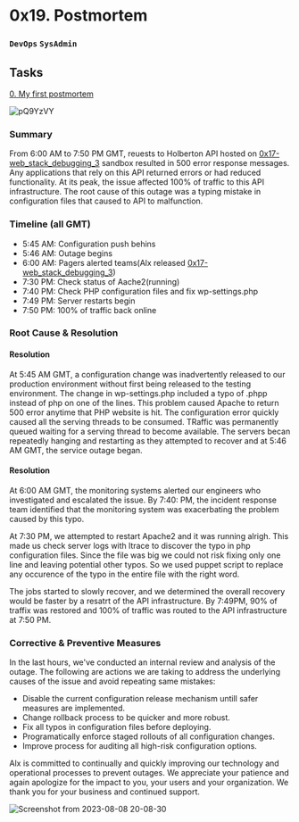 # 0x19. Postmortem
### `DevOps` `SysAdmin`

## Tasks
[0. My first postmortem](./README.md)

![pQ9YzVY](https://github.com/samuelselasi/alx-system_engineering-devops/assets/85158665/8c9b905c-e988-4709-9af1-2e4fba5287da)

### Summary

From 6:00 AM to 7:50 PM GMT, reuests to Holberton API hosted on [0x17-web_stack_debugging_3](../0x17-web_stack_debugging_3) sandbox resulted in 500 error response messages. Any applications that rely on this API returned errors or had reduced functionality. At its peak, the issue affected 100% of traffic to this API infrastructure. The root cause of this outage was a typing mistake in configuration files that caused to API to malfunction.

### Timeline (all GMT)

* 5:45 AM: Configuration push behins
* 5:46 AM: Outage begins
* 6:00 AM: Pagers alerted teams(Alx released [0x17-web_stack_debugging_3](../0x17-web_stack_debugging_3))
* 7:30 PM: Check status of Aache2(running)
* 7:40 PM: Check PHP configuration files and fix wp-settings.php
* 7:49 PM: Server restarts begin
* 7:50 PM: 100% of traffic back online

### Root Cause & Resolution
#### Resolution

At 5:45 AM GMT, a configuration change was inadvertently released to our production environment without first being released to the testing environment. The change in wp-settings.php included a typo of .phpp instead of php on one of the lines. This problem caused Apache to return 500 error anytime that PHP website is hit. The configuration error quickly caused all the serving threads to be consumed. TRaffic was permanently queued waiting for a serving thread to become available. The servers becan repeatedly hanging and restarting as they attempted to recover and at 5:46 AM GMT, the service outage began.

#### Resolution

At 6:00 AM GMT, the monitoring systems alerted our engineers who investigated and escalated the issue. By 7:40: PM, the incident response team identified that the monitoring system was exacerbating the problem caused by this typo.

At 7:30 PM, we attempted to restart Apache2 and it was running alrigh. This made us check server logs with ltrace to discover the typo in php configuration files. Since the file was big we could not risk fixing only one line and leaving potential other typos. So we used puppet script to replace any occurence of the typo in the entire file with the right word.

The jobs started to slowly recover, and we determined the overall recovery would be faster by a resatrt of the API infrastructure. By 7:49PM, 90% of traffix was restored and 100% of traffic was routed to the API infrastructure at 7:50 PM.

### Corrective & Preventive Measures

In the last hours, we've conducted an internal review and analysis of the outage. The following are actions we are taking to address the underlying causes of the issue and avoid repeating same mistakes:
* Disable the current configuration release mechanism untill safer measures are implemented.
* Change rollback process to be quicker and more robust.
* Fix all typos in configuration files before deploying.
* Programatically enforce staged rollouts of all configuration changes.
* Improve process for auditing all high-risk configuration options.

Alx is committed to continually and quickly improving our technology and operational processes to prevent outages. We appreciate your patience and again apologize for the impact to you, your users and your organization. We thank you for your business and continued support.

![Screenshot from 2023-08-08 20-08-30](https://github.com/samuelselasi/alx-system_engineering-devops/assets/85158665/4881937f-2b1d-4809-9d86-4296739e4ced)
